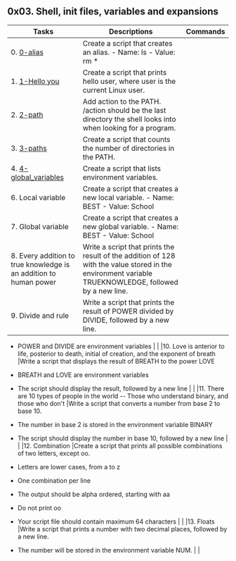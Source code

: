 ## 0x03. Shell, init files, variables and expansions

|Tasks                                    | Descriptions                                                                          | Commands                      |
|-----------------------------------------|---------------------------------------------------------------------------------------|-------------------------------|
|0. [0-alias](0-alias)                    |Create a script that creates an alias. - Name: ls - Value: rm *                        |                               | 
|1. [1-Hello you](1-hello_you)            |Create a script that prints hello user, where user is the current Linux user.          |                               |
|2. [2-path](2-path)                      | Add action to the PATH. /action should be the last directory the shell looks into when looking for a   program.|      |
|3. [3-paths](3-paths)                    |Create a script that counts the number of directories in the PATH.                     |                               |  
|4. [4-global_variables](4-global_variables)|Create a script that lists environment variables.                                    |                               |    |5. [5-local_variables](5-local_variables)|Create a script that lists all local variables and environment variables, and functions.|                              |
|6. Local variable                        |Create a script that creates a new local variable.  - Name: BEST  - Value: School      |                               |
|7. Global variable       |Create a script that creates a new global variable.  - Name: BEST  - Value: School                     |                               |
|8. Every addition to true knowledge is an addition to human power       |Write a script that prints the result of the addition of 128 with the value stored in the environment variable TRUEKNOWLEDGE, followed by a new line.              |                           |
|9. Divide and rule       |Write a script that prints the result of POWER divided by DIVIDE, followed by a new line.

- POWER and DIVIDE are environment variables              |                           |
|10. Love is anterior to life, posterior to death, initial of creation, and the exponent of breath       |Write a script that displays the result of BREATH to the power LOVE

- BREATH and LOVE are environment variables
- The script should display the result, followed by a new line     |                           |
|11. There are 10 types of people in the world  --  Those who understand binary, and those who don't       |Write a script that converts a number from base 2 to base 10.

- The number in base 2 is stored in the environment variable BINARY
- The script should display the number in base 10, followed by a new line |                           |
|12. Combination       |Create a script that prints all possible combinations of two letters, except oo.

- Letters are lower cases, from a to z
- One combination per line
- The output should be alpha ordered, starting with aa
- Do not print oo
- Your script file should contain maximum 64 characters |                          |
|13. Floats       |Write a script that prints a number with two decimal places, followed by a new line.

- The number will be stored in the environment variable NUM.         |                           |
